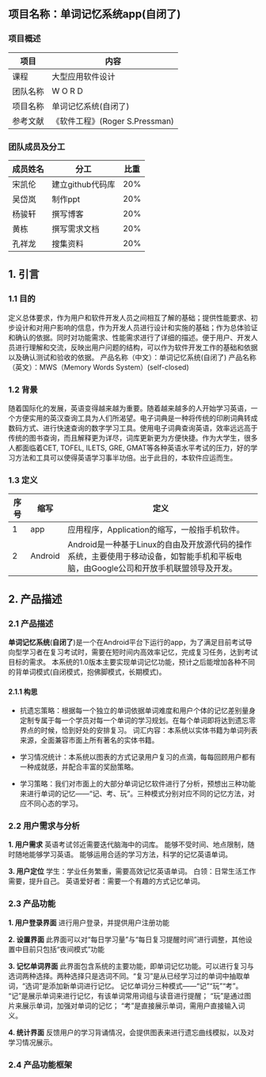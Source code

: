 ## 项目名称：单词记忆系统app(自闭了)
### 项目概述
项目 | 内容
-------- | ------
课程  | 大型应用软件设计
团队名称  | W O R D
项目名称  | 单词记忆系统(自闭了)
参考文献 | 《软件工程》(Roger S.Pressman)

### 团队成员及分工
成员姓名 | 分工 | 比重
-------- | ------ | --------
宋凯伦  | 建立github代码库 | 20%
吴岱岚 | 制作ppt | 20%
杨骏轩  | 撰写博客 | 20%
黄栋 | 撰写需求文档 | 20%
孔祥龙 | 搜集资料 | 20%

## 1. 引言

### 1.1 目的


  定义总体要求，作为用户和软件开发人员之间相互了解的基础；提供性能要求、初步设计和对用户影响的信息，作为开发人员进行设计和实施的基础；作为总体验证和确认的依据。同时对功能需求、性能需求进行了详细的描述。便于用户、开发人员进行理解和交流，反映出用户问题的结构，可以作为软件开发工作的基础和依据以及确认测试和验收的依据。
产品名称（中文）：单词记忆系统(自闭了)
产品名称（英文）：MWS（Memory Words System）(self-closed)
### 1.2 背景
随着国际化的发展，英语变得越来越为重要。随着越来越多的人开始学习英语，一个方便实用的英汉查询工具为人们所渴望。电子词典是一种将传统的印刷词典转成数码方式、进行快速查询的数字学习工具。使用电子词典查询英语，效率远远高于传统的图书查询，而且解释更为详尽，词库更新更为方便快捷。作为大学生，很多人都面临着CET, TOFEL, ILETS, GRE, GMAT等各种英语水平考试的压力，好的学习方法和工具可以使得英语学习事半功倍。出于此目的，本软件应运而生。
### 1.3 定义
序号 | 缩写 | 定义
-------- | ------ | --------
1  | app | 应用程序，Application的缩写，一般指手机软件。
2 | Android | Android是一种基于Linux的自由及开放源代码的操作系统，主要使用于移动设备，如智能手机和平板电脑，由Google公司和开放手机联盟领导及开发。

## 2. 产品描述
### 2.1 产品描述
__单词记忆系统__(__自闭了__)是一个在Android平台下运行的app，为了满足目前考试导向型学习者在复习考试时，需要在短时间内高效率记忆，完成复习任务，达到考试目标的需求。
本系统的1.0版本主要实现单词记忆功能，预计之后能增加各种不同的背单词模式(自闭模式，抱佛脚模式，长期模式)。
#### 2.1.1 构思
- 抗遗忘策略：根据每一个独立的单词依据单词难度和用户个体的记忆差别量身定制专属于每一个学员对每一个单词的学习规划。在每个单词即将达到遗忘零界点的时候，恰到好处的安排复习。
词汇内容：本系统以实体书籍为单词列表来源，全面兼容市面上所有著名的实体书籍。
*  学习情况统计：本系统以图表的方式记录用户复习的点滴，每每回顾用户都有一种成就感，并配合丰富的奖励策略。
+ 学习策略：我们对市面上的大部分单词记忆软件进行了分析，预想出三种功能来进行单词的记忆——“记、考、玩”。三种模式分别对应不同的记忆方法，对应不同心态的学习。

### 2.2  用户需求与分析
**1. 用户需求**
英语考试邻近需要迭代脑海中的词库。
能够不受时间、地点限制，随时随地能够学习英语。
能够运用合适的学习方法，科学的记忆英语单词。

**3. 用户定位**
学生：学业任务繁重，需要高效记忆英语单词。
白领：日常生活工作需要，提升自己。
英语爱好者：需要一个有趣的方式记忆单词。
### 2.3 产品功能
**1. 用户登录界面**
进行用户登录，并提供用户注册功能

**2. 设置界面**
此界面可以对“每日学习量”与“每日复习提醒时间”进行调整，其他设置中目前只包括“夜间模式”功能

**3.  记忆单词界面**
此界面包含系统的主要功能，即单词记忆功能。可以进行复习与选词两种选择。两种选择只是选词不同。“复习”是从已经学习过的单词中抽取单词，“选词”是添加新单词进行记忆。
记忆单词分三种模式——“记”“玩”“考”。
“记”是展示单词来进行记忆，有该单词常用词组与读音进行提醒；
“玩”是通过图片来展示单词，加强对单词的记忆；
“考”是直接展示单词，需用户直接输入词义。

**4. 统计界面**
反馈用户的学习背诵情况，会提供图表来进行遗忘曲线模拟，以及对学习情况展示。

### 2.4 产品功能框架